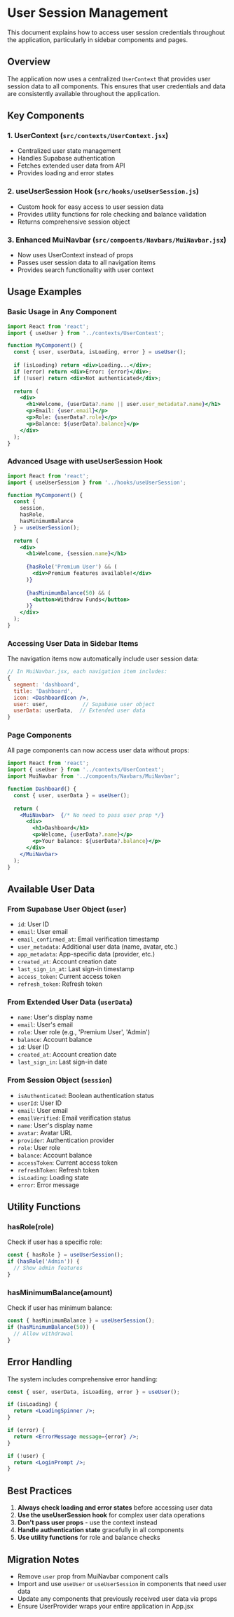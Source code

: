 # User Session Management

This document explains how to access user session credentials throughout the application, particularly in sidebar components and pages.

## Overview

The application now uses a centralized `UserContext` that provides user session data to all components. This ensures that user credentials and data are consistently available throughout the application.

## Key Components

### 1. UserContext (`src/contexts/UserContext.jsx`)
- Centralized user state management
- Handles Supabase authentication
- Fetches extended user data from API
- Provides loading and error states

### 2. useUserSession Hook (`src/hooks/useUserSession.js`)
- Custom hook for easy access to user session data
- Provides utility functions for role checking and balance validation
- Returns comprehensive session object

### 3. Enhanced MuiNavbar (`src/compoents/Navbars/MuiNavbar.jsx`)
- Now uses UserContext instead of props
- Passes user session data to all navigation items
- Provides search functionality with user context

## Usage Examples

### Basic Usage in Any Component

```jsx
import React from 'react';
import { useUser } from '../contexts/UserContext';

function MyComponent() {
  const { user, userData, isLoading, error } = useUser();
  
  if (isLoading) return <div>Loading...</div>;
  if (error) return <div>Error: {error}</div>;
  if (!user) return <div>Not authenticated</div>;
  
  return (
    <div>
      <h1>Welcome, {userData?.name || user.user_metadata?.name}</h1>
      <p>Email: {user.email}</p>
      <p>Role: {userData?.role}</p>
      <p>Balance: ${userData?.balance}</p>
    </div>
  );
}
```

### Advanced Usage with useUserSession Hook

```jsx
import React from 'react';
import { useUserSession } from '../hooks/useUserSession';

function MyComponent() {
  const { 
    session, 
    hasRole, 
    hasMinimumBalance 
  } = useUserSession();
  
  return (
    <div>
      <h1>Welcome, {session.name}</h1>
      
      {hasRole('Premium User') && (
        <div>Premium features available!</div>
      )}
      
      {hasMinimumBalance(50) && (
        <button>Withdraw Funds</button>
      )}
    </div>
  );
}
```

### Accessing User Data in Sidebar Items

The navigation items now automatically include user session data:

```jsx
// In MuiNavbar.jsx, each navigation item includes:
{
  segment: 'dashboard',
  title: 'Dashboard',
  icon: <DashboardIcon />,
  user: user,           // Supabase user object
  userData: userData,  // Extended user data
}
```

### Page Components

All page components can now access user data without props:

```jsx
import React from 'react';
import { useUser } from '../contexts/UserContext';
import MuiNavbar from '../compoents/Navbars/MuiNavbar';

function Dashboard() {
  const { user, userData } = useUser();
  
  return (
    <MuiNavbar>  {/* No need to pass user prop */}
      <div>
        <h1>Dashboard</h1>
        <p>Welcome, {userData?.name}</p>
        <p>Your balance: ${userData?.balance}</p>
      </div>
    </MuiNavbar>
  );
}
```

## Available User Data

### From Supabase User Object (`user`)
- `id`: User ID
- `email`: User email
- `email_confirmed_at`: Email verification timestamp
- `user_metadata`: Additional user data (name, avatar, etc.)
- `app_metadata`: App-specific data (provider, etc.)
- `created_at`: Account creation date
- `last_sign_in_at`: Last sign-in timestamp
- `access_token`: Current access token
- `refresh_token`: Refresh token

### From Extended User Data (`userData`)
- `name`: User's display name
- `email`: User's email
- `role`: User role (e.g., 'Premium User', 'Admin')
- `balance`: Account balance
- `id`: User ID
- `created_at`: Account creation date
- `last_sign_in`: Last sign-in date

### From Session Object (`session`)
- `isAuthenticated`: Boolean authentication status
- `userId`: User ID
- `email`: User email
- `emailVerified`: Email verification status
- `name`: User's display name
- `avatar`: Avatar URL
- `provider`: Authentication provider
- `role`: User role
- `balance`: Account balance
- `accessToken`: Current access token
- `refreshToken`: Refresh token
- `isLoading`: Loading state
- `error`: Error message

## Utility Functions

### hasRole(role)
Check if user has a specific role:
```jsx
const { hasRole } = useUserSession();
if (hasRole('Admin')) {
  // Show admin features
}
```

### hasMinimumBalance(amount)
Check if user has minimum balance:
```jsx
const { hasMinimumBalance } = useUserSession();
if (hasMinimumBalance(50)) {
  // Allow withdrawal
}
```

## Error Handling

The system includes comprehensive error handling:

```jsx
const { user, userData, isLoading, error } = useUser();

if (isLoading) {
  return <LoadingSpinner />;
}

if (error) {
  return <ErrorMessage message={error} />;
}

if (!user) {
  return <LoginPrompt />;
}
```

## Best Practices

1. **Always check loading and error states** before accessing user data
2. **Use the useUserSession hook** for complex user data operations
3. **Don't pass user props** - use the context instead
4. **Handle authentication state** gracefully in all components
5. **Use utility functions** for role and balance checks

## Migration Notes

- Remove `user` prop from MuiNavbar component calls
- Import and use `useUser` or `useUserSession` in components that need user data
- Update any components that previously received user data via props
- Ensure UserProvider wraps your entire application in App.jsx




